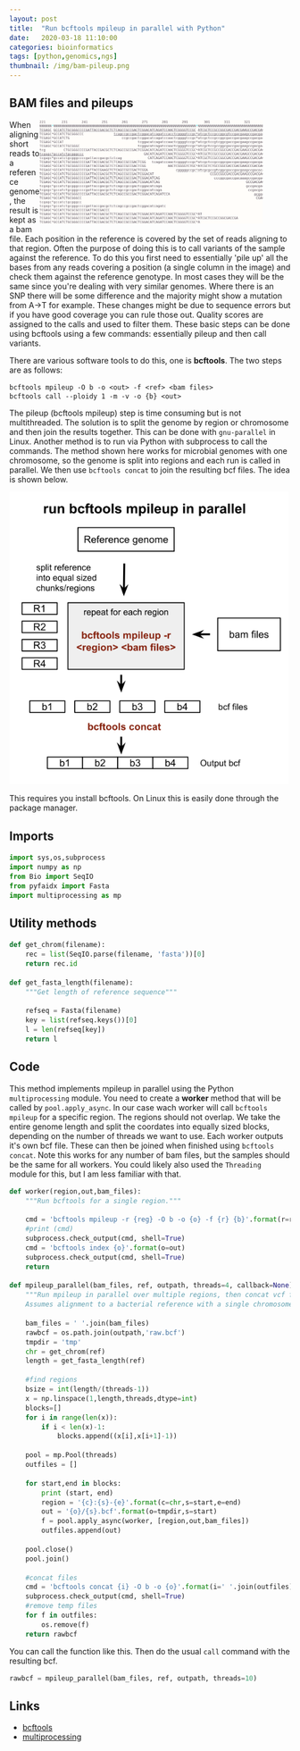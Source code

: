 ```yaml
---
layout: post
title:  "Run bcftools mpileup in parallel with Python"
date:   2020-03-18 11:10:00
categories: bioinformatics
tags: [python,genomics,ngs]
thumbnail: /img/bam-pileup.png
---
```


## BAM files and pileups

<div style="width: 450px; float: right;">
 <a href="/img/bam-pileup.png"> <img src="/img/bam-pileup.png" width="400px"></a>
</div>

When aligning short reads to a reference genome, the result is kept as a bam file. Each position in the reference is covered by the set of reads aligning to that region. Often the purpose of doing this is to call variants of the sample against the reference. To do this you first need to essentially 'pile up' all the bases from any reads covering a position (a single column in the image) and check them against the reference genotype. In most cases they will be the same since you're dealing with very similar genomes. Where there is an SNP there will be some difference and the majority might show a mutation from A->T for example. These changes might be due to sequence errors but if you have good coverage you can rule those out. Quality scores are assigned to the calls and used to filter them. These basic steps can be done using bcftools using a few commands: essentially pileup and then call variants.

There are various software tools to do this, one is **bcftools**. The two steps are as follows:

```
bcftools mpileup -O b -o <out> -f <ref> <bam files>
bcftools call --ploidy 1 -m -v -o {b} <out>
```

 The pileup (bcftools mpileup) step is time consuming but is not multithreaded. The solution is to split the genome by region or chromosome and then join the results together. This can be done with `gnu-parallel` in Linux. Another method is to run via Python with subprocess to call the commands. The method shown here works for microbial genomes with one chromosome, so the genome is split into regions and each run is called in parallel. We then use `bcftools concat` to join the resulting bcf files. The idea is shown below.

 <div style="width: 530px;">
  <a href="/img/mpileup_parallel.svg"> <img src="/img/mpileup_parallel.svg" width="500px"></a>
 </div>

This requires you install bcftools. On Linux this is easily done through the package manager.

## Imports

```python
import sys,os,subprocess
import numpy as np
from Bio import SeqIO
from pyfaidx import Fasta
import multiprocessing as mp
```

## Utility methods

```python
def get_chrom(filename):
    rec = list(SeqIO.parse(filename, 'fasta'))[0]
    return rec.id

def get_fasta_length(filename):
    """Get length of reference sequence"""

    refseq = Fasta(filename)
    key = list(refseq.keys())[0]
    l = len(refseq[key])
    return l
```

## Code

This method implements mpileup in parallel using the Python `multiprocessing` module. You need to create a **worker** method that will be called by `pool.apply_async`. In our case wach worker will call `bcftools mpileup` for a specific region. The regions should not overlap. We take the entire genome length and split the coordates into equally sized blocks, depending on the number of threads we want to use. Each worker outputs it's own bcf file. These can then be joined when finished using `bcftools concat`. Note this works for any number of bam files, but the samples should be the same for all workers. You could likely also used the `Threading` module for this, but I am less familiar with that.

```python
def worker(region,out,bam_files):
    """Run bcftools for a single region."""

    cmd = 'bcftools mpileup -r {reg} -O b -o {o} -f {r} {b}'.format(r=ref, reg=region, b=bam_files, o=out)
    #print (cmd)
    subprocess.check_output(cmd, shell=True)
    cmd = 'bcftools index {o}'.format(o=out)
    subprocess.check_output(cmd, shell=True)
    return

def mpileup_parallel(bam_files, ref, outpath, threads=4, callback=None):
    """Run mpileup in parallel over multiple regions, then concat vcf files.
    Assumes alignment to a bacterial reference with a single chromosome."""

    bam_files = ' '.join(bam_files)    
    rawbcf = os.path.join(outpath,'raw.bcf')
    tmpdir = 'tmp'
    chr = get_chrom(ref)  
    length = get_fasta_length(ref)

    #find regions
    bsize = int(length/(threads-1))
    x = np.linspace(1,length,threads,dtype=int)
    blocks=[]
    for i in range(len(x)):
        if i < len(x)-1:
            blocks.append((x[i],x[i+1]-1))

    pool = mp.Pool(threads)    
    outfiles = []    

    for start,end in blocks:        
        print (start, end)
        region = '{c}:{s}-{e}'.format(c=chr,s=start,e=end)
        out = '{o}/{s}.bcf'.format(o=tmpdir,s=start)
        f = pool.apply_async(worker, [region,out,bam_files])
        outfiles.append(out)

    pool.close()
    pool.join()

    #concat files
    cmd = 'bcftools concat {i} -O b -o {o}'.format(i=' '.join(outfiles),o=rawbcf)
    subprocess.check_output(cmd, shell=True)
    #remove temp files
    for f in outfiles:
        os.remove(f)
    return rawbcf
```

You can call the function like this. Then do the usual `call` command with the resulting bcf.

```python
rawbcf = mpileup_parallel(bam_files, ref, outpath, threads=10)
```

## Links

* [bcftools](http://samtools.github.io/bcftools/bcftools.html)
* [multiprocessing](https://docs.python.org/3.7/library/multiprocessing.html)
